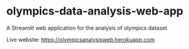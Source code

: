 # olympics-data-analysis-web-app
A Streamlit web application for the analysis of olympics dataset


Live website: https://olympicsanalysisweb.herokuapp.com
